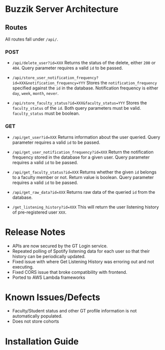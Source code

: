 # Buzzik Server Architecture

## Routes

All routes fall under `/api/`.

### POST

* `/api/delete_user?id=XXX`
Returns the status of the delete, either `200` or `404`. Query parameter requires a valid `id` to be passed.

* `/api/store_user_notification_frequency?id=XXX&notification_frequency=YYY`
Stores the `notification_frequency` specified against the `id` in the database. Notification frequency is either `day`, `week`, `month`, `never`.

* `/api/store_faculty_status?id=XXX&faculty_status=YYY`
Stores the `faculty_status` of the `id`. Both query parameters must be valid. `faculty_status` must be boolean.

### GET

* `/api/get_user?id=XXX`
Returns information about the user queried. Query parameter requires a valid `id` to be passed.

* `/api/get_user_notification_frequency?id=XXX`
Return the notification frequency stored in the database for a given user. Query parameter requires a valid `id` to be passed.

* `/api/get_faculty_status?id=XXX`
Returns whether the given `id` belongs to a faculty member or not. Return value is boolean. Query parameter requires a valid `id` to be passed.

* `/api/get_raw_data?id=XXX`
Returns raw data of the queried `id` from the database.

* `/get_listening_history?id=XXX`
This will return the user listening history of pre-registered user `XXX`.


# Release Notes

* APIs are now secured by the GT Login service.
* Repeated polling of Spotify listening data for each user so that their history can be periodically updated.
* Fixed issue with where Get Listening History was erroring out and not executing.
* Fixed CORS issue that broke compatibility with frontend.
* Ported to AWS Lambda frameworks

# Known Issues/Defects

* Faculty/Student status and other GT profile information is not automatically populated.
* Does not store cohorts


# Installation Guide

